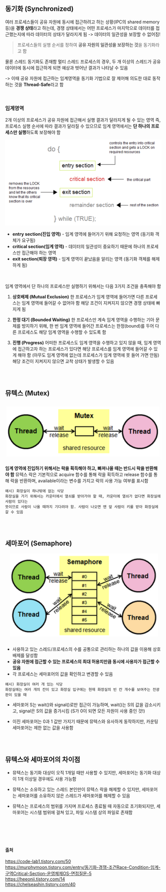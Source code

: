 ## 동기화 (Synchronized)
여러 프로세스들이 공유 자원에 동시에 접근하려고 하는 상황(IPC의 shared memory 등)을 **경쟁 상태**라고 하는데, 경쟁 상태에서는 어떤 프로세스가 마지막으로 데이터를 접근했는지에 따라 데이터의 상태가 달라지게 됨 -> 데이터의 일관성을 보장할 수 없어짐!

> 프로세스들의 실행 순서를 정하여 **공유 자원의 일관성을 보장하는 것**을 동기화라고 함

물론 스레드 동기화도 존재함
멀티 스레드 프로세스의 경우, 두 개 이상의 스레드가 공유 데이터에 동시에 접근하게 되면 예상과 벗어난 결과가 나타날 수 있음

-> 이때 공유 자원에 접근하는 임계영역을 동기화 기법으로 잘 제어해 의도한 대로 동작하는 것을 **Thread-Safe**라고 함 

​
### 임계영역
2개 이상의 프로세스가 공유 자원에 접근해서 실행 결과가 달라지게 될 수 있는 영역
즉, 프로세스 실행 순서에 따라 결과가 달라질 수 있으므로 임계 영역에서는 **단 하나의 프로세스만 실행**하도록 보장해야 함 

![](./image/synchro_1.png)

- **entry section(진입 영역)** - 임계 영역에 들어가기 위해 요청하는 영역 (동기화 객체가 요구됨)
- **critical section(임계 영역)** - 데이터의 일관성이 중요하기 때문에 하나의 프로세스만 접근해야 하는 영역
- **exit section(퇴장 영역)** - 임계 영역이 끝났음을 알리는 영역 (동기화 객체를 해제하게 됨)


<br></br>
임계 영역에서 단 하나의 프로세스만 실행하기 위해서는 다음 3가지 조건을 충족해야 함 

1. **상호배제 (Mutual Exclusion)**
한 프로세스가 임계 영역에 들어가면 다른 프로세스는 임계 영역에 들어갈 수 없어야 함
해당 조건이 지켜지지 않으면 경쟁 상태에 빠지게 됨 


2. **한정 대기 (Bounded Waiting)**
한 프로세스만 계속 임계 영역을 수행하는 기아 문제를 방지하기 위해, 한 번 임계 영역에 들어간 프로세스는 한정(bound)를 두어 다른 프로세스도 해당 임계 영역을 수행할 수 있도록 함 


3. **진행 (Progress)**
어떠한 프로세스도 임계 영역을 수행하고 있지 않을 때, 임계 영역에 접근하고자 하는 프로세스가 있다면 해당 프로세스를 임계 영역에 들어갈 수 있게 해야 함
(아무도 임계 영역에 없는데 프로세스가 임계 영역에 못 들어 가면 안됨)
해당 조건이 지켜지지 않으면 교착 상태가 발생할 수 있음 


<br></br>
## 뮤텍스 (Mutex)
![](./image/synchro_2.png)

**임계 영역에 진입하기 위해서는 락을 획득해야 하고, 빠져나올 때는 반드시 락을 반환해야 함**
뮤텍스 락은 기본적으로 acquire 함수를 통해 락을 획득하고 release 함수를 통해 락을 반환하며, available이라는 변수를 가지고 락의 사용 가능 여부를 표시함 

```
예시) 화장실이 하나밖에 없는 식당
화장실을 가기 위해서는 카운터에서 열쇠를 받아가야 할 때, 카운터에 열쇠가 없다면 화장실에 사람이 있다는 
뜻이므로 사람이 나올 때까지 기다려야 함. 사람이 나오면 맨 앞 사람이 키를 받아 화장실에 갈 수 있음 
```

<br></br>
## 세마포어 (Semaphore)
![](./image/synchro_3.png)


- 사용하고 있는 스레드/프로세스의 수를 공통으로 관리하는 하나의 값을 이용해 상호배제를 달성함
- **공유 자원에 접근할 수 있는 프로세스의 최대 허용치만큼 동시에 사용자가 접근할 수 있음** 
- 각 프로세스는 세마포어의 값을 확인하고 변경할 수 있음 
```
예시) 화장실이 여러 개 있는 식당
화장실에는 여러 개의 칸이 있고 화장실 입구에는 현재 화장실의 빈 칸 개수를 보여주는 전광판이 있을 때 
```


- 세마포어 S는 wait()와 signal()로만 접근이 가능하며, wait()는 S의 값을 감소시키고, signal은 S의 값을 증가시킴 (S가 0이 되면 모든 자원이 사용 중인 것!)


- 이진 세마포어는 0과 1 값만 가지기 때문에 뮤텍스와 유사하게 동작하지만, 카운팅 세마포어는 제한 없는 값을 사용함 


<br></br>
## 뮤텍스와 세마포어의 차이점
- 뮤텍스는 동기화 대상이 오직 1개일 때만 사용할 수 있지만, 세마포어는 동기화 대상이 1개 이상일 경우에도 사용 가능함


- 뮤텍스는 소유하고 있는 스레드 본인만이 뮤텍스 락을 해제할 수 있지만, 세마포어는 세마포어를 소유하지 않은 스레드가 세마포어를 해제할 수 있음 


- 뮤텍스는 프로세스의 범위를 가지며 프로세스 종료될 때 자동으로 초기화되지만, 세마포어는 시스템 범위에 걸쳐 있고, 파일 시스템 상의 파일로 존재함 


<br></br>
<br></br>
#### 출처
https://code-lab1.tistory.com/50   
https://murphymoon.tistory.com/entry/동기화-경쟁-조건Race-Condition-임계-구역Critical-Section-운영체제OS-면접질문-5   
https://heeonii.tistory.com/14   
https://chelseashin.tistory.com/40
